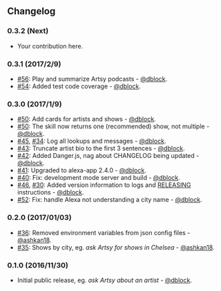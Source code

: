 ## Changelog

### 0.3.2 (Next)

* Your contribution here.

### 0.3.1 (2017/2/9)

* [#56](https://github.com/artsy/elderfield/pull/56): Play and summarize Artsy podcasts - [@dblock](https://github.com/dblock).
* [#54](https://github.com/artsy/elderfield/pull/54): Added test code coverage - [@dblock](https://github.com/dblock).

### 0.3.0 (2017/1/9)

* [#50](https://github.com/artsy/elderfield/pull/50): Add cards for artists and shows - [@dblock](https://github.com/dblock).
* [#50](https://github.com/artsy/elderfield/pull/50): The skill now returns one (recommended) show, not multiple - [@dblock](https://github.com/dblock).
* [#45](https://github.com/artsy/elderfield/pull/45), [#34](https://github.com/artsy/elderfield/issues/34): Log all lookups and messages - [@dblock](https://github.com/dblock).
* [#43](https://github.com/artsy/elderfield/pull/43): Truncate artist bio to the first 3 sentences - [@dblock](https://github.com/dblock).
* [#42](https://github.com/artsy/elderfield/pull/42): Added Danger.js, nag about CHANGELOG being updated - [@dblock](https://github.com/dblock).
* [#41](https://github.com/artsy/elderfield/pull/41): Upgraded to alexa-app 2.4.0 - [@dblock](https://github.com/dblock).
* [#40](https://github.com/artsy/elderfield/pull/40): Fix: development mode server and build - [@dblock](https://github.com/dblock).
* [#46](https://github.com/artsy/elderfield/pull/46), [#30](https://github.com/artsy/elderfield/issues/30): Added version information to logs and [RELEASING](RELEASING.md) instructions - [@dblock](https://github.com/dblock).
* [#52](https://github.com/artsy/elderfield/pull/52): Fix: handle Alexa not understanding a city name - [@dblock](https://github.com/dblock).

### 0.2.0 (2017/01/03)

* [#36](https://github.com/artsy/elderfield/pull/36): Removed environment variables from json config files - [@ashkan18](https://github.com/ashkan18).
* [#35](https://github.com/artsy/elderfield/pull/35): Shows by city, eg. _ask Artsy for shows in Chelsea_ - [@ashkan18](https://github.com/ashkan18).

### 0.1.0 (2016/11/30)

* Initial public release, eg. _ask Artsy about an artist_ - [@dblock](https://github.com/dblock).
